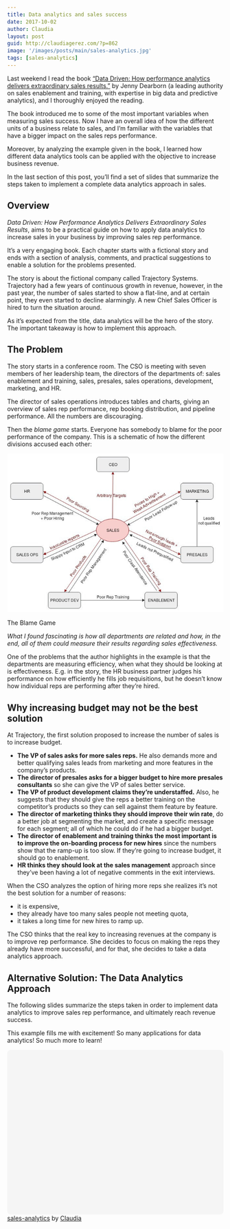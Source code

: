 ```yaml
---
title: Data analytics and sales success
date: 2017-10-02
author: Claudia
layout: post
guid: http://claudiagerez.com/?p=862
image: '/images/posts/main/sales-analytics.jpg'
tags: [sales-analytics]
---
```


Last weekend I read the book <a href="https://www.amazon.com/Data-Driven-Performance-Analytics-Extraordinary/dp/1511361808" target="_blank" rel="noopener">“Data Driven: How performance analytics delivers extraordinary sales results.”</a> by Jenny Dearborn (a leading authority on sales enablement and training, with expertise in big data and predictive analytics), and I thoroughly enjoyed the reading.

The book introduced me to some of the most important variables when measuring sales success.  Now I have an overall idea of how the different units of a business relate to sales, and I&#8217;m familiar with the variables that have a bigger impact on the sales reps performance.

Moreover, by analyzing the example given in the book, I learned how different data analytics tools can be applied with the objective to increase business revenue.

In the last section of this post, you&#8217;ll find a set of slides that summarize the steps taken to implement a complete data analytics approach in sales.

## Overview

*Data Driven: How Performance Analytics Delivers Extraordinary Sales Results*, aims to be a practical guide on how to apply data analytics to increase sales in your business by improving sales rep performance.

It’s a very engaging book.  Each chapter starts with a fictional story and ends with a section of analysis, comments, and practical suggestions to enable a solution for the problems presented.

The story is about the fictional company called Trajectory Systems.  Trajectory had a few years of continuous growth in revenue, however, in the past year, the number of sales started to show a flat-line, and at certain point, they even started to decline alarmingly.  A new Chief Sales Officer is hired to turn the situation around.

As it’s expected from the title, data analytics will be the hero of the story.  The important takeaway is how to implement this approach.

## The Problem

The story starts in a conference room.  The CSO is meeting with seven members of her leadership team, the directors of the departments of: sales enablement and training, sales, presales, sales operations, development, marketing, and HR.

The director of sales operations introduces tables and charts, giving an overview of sales rep performance, rep booking distribution, and pipeline performance.  All the numbers are discouraging.

Then the *blame game* starts.  Everyone has somebody to blame for the poor performance of the company.  This is a schematic of how the different divisions accused each other:

![The Blame Game](/images/posts/assets/blame-game.jpg)
<p class="caption">The Blame Game</p>

*What I found fascinating is how all departments are related and how, in the end, all of them could measure their results regarding sales effectiveness.*

One of the problems that the author highlights in the example is that the departments are measuring efficiency, when what they should be looking at is effectiveness.  E.g. in the story, the HR business partner judges his performance on how efficiently he fills job requisitions, but he doesn’t know how individual reps are performing after they’re hired.

## Why increasing budget may not be the best solution

At Trajectory, the first solution proposed to increase the number of sales is to increase budget.

  * **The VP of sales asks for more sales reps.**  He also demands more and better qualifying sales leads from marketing and more features in the company’s products.
  * **The director of presales asks for a bigger budget to hire more presales consultants** so she can give the VP of sales better service.
  * **The VP of product development claims they’re understaffed.**  Also, he suggests that they should give the reps a better training on the competitor&#8217;s products so they can sell against them feature by feature.
  * **The director of marketing thinks they should improve their win rate**, do a better job at segmenting the market, and create a specific message for each segment; all of which he could do if he had a bigger budget.
  * **The director of enablement and training thinks the most important is to improve the on-boarding process for new hires** since the numbers show that the ramp-up is too slow.  If they’re going to increase budget, it should go to enablement.
  * **HR thinks they should look at the sales management** approach since they’ve been having a lot of negative comments in the exit interviews.

When the CSO analyzes the option of hiring more reps she realizes it’s not the best solution for a number of reasons: 
* it is expensive, 
* they already have too many sales people not meeting quota, 
* it takes a long time for new hires to ramp up.

The CSO thinks that the real key to increasing revenues at the company is to improve rep performance.  She decides to focus on making the reps they already have more successful, and for that, she decides to take a data analytics approach.

## Alternative Solution: The Data Analytics Approach

The following slides summarize the steps taken in order to implement data analytics to improve sales rep performance, and ultimately reach revenue success.

This example fills me with excitement! So many applications for data analytics! So much more to learn!

<div class="canva-embed" data-height-ratio="0.75" data-design-id="DACitrwvRAA" style="padding:75% 5px 5px 5px;background:rgba(0,0,0,0.03);border-radius:8px;"></div><script async src="https://sdk.canva.com/v1/embed.js"></script><a href="https://www.canva.com/design/DACitrwvRAA/view?utm_content=DACitrwvRAA&utm_campaign=designshare&utm_medium=embeds&utm_source=link" target="_blank">sales-analytics</a> by <a href="https://www.canva.com/clau_gerez?utm_campaign=designshare&utm_medium=embeds&utm_source=link" target="_blank">Claudia</a>

